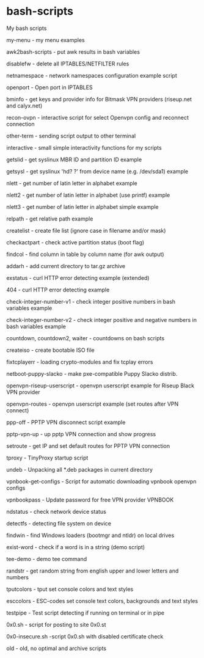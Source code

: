 # bash-scripts
My bash scripts

my-menu - my menu examples

awk2bash-scripts - put awk results in bash variables

disablefw - delete all IPTABLES/NETFILTER rules

netnamespace - network namespaces configuration example script

openport - Open port in IPTABLES

bminfo - get keys and provider info for Bitmask VPN providers (riseup.net and calyx.net)

recon-ovpn - interactive script for select Openvpn config and reconnect connection

other-term - sending script output to other terminal

interactive - small simple interactivity functions for my scripts

getslid - get syslinux MBR ID and partition ID example

getsysl - get syslinux 'hd? ?' from device name (e.g. /dev/sda1) example

nlett - get number of latin letter in alphabet example

nlett2 - get number of latin letter in alphabet (use printf) example

nlett3 - get number of latin letter in alphabet simple example

relpath - get relative path example

createlist - create file list (ignore case in filename and/or mask)

checkactpart - check active partition status (boot flag)

findcol - find column in table by column name (for awk output)

addarh - add current directory to tar.gz archive

exstatus - curl HTTP error detecting example (extended)

404 - curl HTTP error detecting example

check-integer-number-v1 - check integer positive numbers in bash variables example

check-integer-number-v2 - check integer positive and negative numbers in bash variables example

countdown, countdown2, waiter - countdowns on bash scripts

createiso - create bootable ISO file

fixtcplayerr - loading crypto-modules and fix tcplay errors

netboot-puppy-slacko - make pxe-compatible Puppy Slacko distrib.

openvpn-riseup-userscript - openvpn userscript example for Riseup Black VPN provider

openvpn-routes - openvpn userscript example (set routes after VPN connect)

ppp-off - PPTP VPN disconnect script example

pptp-vpn-up - up pptp VPN connection and show progress

setroute - get IP and set default routes for PPTP VPN connection

tproxy - TinyProxy startup script

undeb - Unpacking all *.deb packages in current directory

vpnbook-get-configs - Script for automatic downloading vpnbook openvpn configs

vpnbookpass - Update password for free VPN provider VPNBOOK

ndstatus - check network device status

detectfs - detecting file system on device

findwin - find Windows loaders (bootmgr and ntldr) on local drives

exist-word - check if a word is in a string (demo script)

tee-demo - demo tee command

randstr - get random string from english upper and lower letters and numbers

tputcolors - tput set console colors and text styles

esccolors - ESC-codes set console text colors, backgrounds and text styles

testpipe - Test script detecting if running on terminal or in pipe

0x0.sh - script for posting to site 0x0.st

0x0-insecure.sh -script 0x0.sh with disabled certificate check

old - old, no optimal and archive scripts